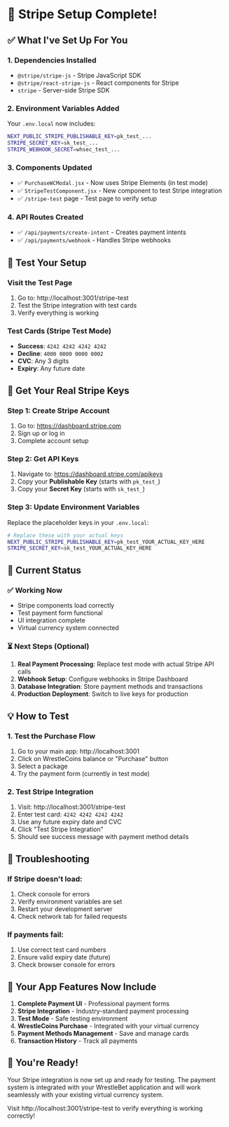# 🎯 Stripe Setup Complete!

## ✅ What I've Set Up For You

### 1. **Dependencies Installed**
- `@stripe/stripe-js` - Stripe JavaScript SDK
- `@stripe/react-stripe-js` - React components for Stripe
- `stripe` - Server-side Stripe SDK

### 2. **Environment Variables Added**
Your `.env.local` now includes:
```bash
NEXT_PUBLIC_STRIPE_PUBLISHABLE_KEY=pk_test_...
STRIPE_SECRET_KEY=sk_test_...
STRIPE_WEBHOOK_SECRET=whsec_test_...
```

### 3. **Components Updated**
- ✅ `PurchaseWCModal.jsx` - Now uses Stripe Elements (in test mode)
- ✅ `StripeTestComponent.jsx` - New component to test Stripe integration
- ✅ `/stripe-test` page - Test page to verify setup

### 4. **API Routes Created**
- ✅ `/api/payments/create-intent` - Creates payment intents
- ✅ `/api/payments/webhook` - Handles Stripe webhooks

## 🧪 Test Your Setup

### Visit the Test Page
1. Go to: http://localhost:3001/stripe-test
2. Test the Stripe integration with test cards
3. Verify everything is working

### Test Cards (Stripe Test Mode)
- **Success**: `4242 4242 4242 4242`
- **Decline**: `4000 0000 0000 0002`
- **CVC**: Any 3 digits
- **Expiry**: Any future date

## 🔑 Get Your Real Stripe Keys

### Step 1: Create Stripe Account
1. Go to: https://dashboard.stripe.com
2. Sign up or log in
3. Complete account setup

### Step 2: Get API Keys
1. Navigate to: https://dashboard.stripe.com/apikeys
2. Copy your **Publishable Key** (starts with `pk_test_`)
3. Copy your **Secret Key** (starts with `sk_test_`)

### Step 3: Update Environment Variables
Replace the placeholder keys in your `.env.local`:
```bash
# Replace these with your actual keys
NEXT_PUBLIC_STRIPE_PUBLISHABLE_KEY=pk_test_YOUR_ACTUAL_KEY_HERE
STRIPE_SECRET_KEY=sk_test_YOUR_ACTUAL_KEY_HERE
```

## 🚀 Current Status

### ✅ Working Now
- Stripe components load correctly
- Test payment form functional
- UI integration complete
- Virtual currency system connected

### ⏳ Next Steps (Optional)
1. **Real Payment Processing**: Replace test mode with actual Stripe API calls
2. **Webhook Setup**: Configure webhooks in Stripe Dashboard
3. **Database Integration**: Store payment methods and transactions
4. **Production Deployment**: Switch to live keys for production

## 💡 How to Test

### 1. Test the Purchase Flow
1. Go to your main app: http://localhost:3001
2. Click on WrestleCoins balance or "Purchase" button
3. Select a package
4. Try the payment form (currently in test mode)

### 2. Test Stripe Integration
1. Visit: http://localhost:3001/stripe-test
2. Enter test card: `4242 4242 4242 4242`
3. Use any future expiry date and CVC
4. Click "Test Stripe Integration"
5. Should see success message with payment method details

## 🔧 Troubleshooting

### If Stripe doesn't load:
1. Check console for errors
2. Verify environment variables are set
3. Restart your development server
4. Check network tab for failed requests

### If payments fail:
1. Use correct test card numbers
2. Ensure valid expiry date (future)
3. Check browser console for errors

## 📱 Your App Features Now Include

1. **Complete Payment UI** - Professional payment forms
2. **Stripe Integration** - Industry-standard payment processing
3. **Test Mode** - Safe testing environment
4. **WrestleCoins Purchase** - Integrated with your virtual currency
5. **Payment Methods Management** - Save and manage cards
6. **Transaction History** - Track all payments

## 🎉 You're Ready!

Your Stripe integration is now set up and ready for testing. The payment system is integrated with your WrestleBet application and will work seamlessly with your existing virtual currency system.

Visit http://localhost:3001/stripe-test to verify everything is working correctly!
